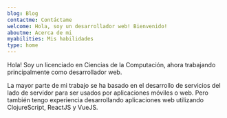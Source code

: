 ```yaml
---
blog: Blog
contactme: Contáctame
welcome: Hola, soy un desarrollador web! Bienvenido!
aboutme: Acerca de mi
myabilities: Mis habilidades
type: home
---
```


Hola! Soy un licenciado en Ciencias de la Computación, ahora trabajando principalmente como desarrollador web.

La mayor parte de mi trabajo se ha basado en el desarrollo de servicios del lado de servidor para ser usados por aplicaciones móviles o web. Pero también tengo experiencia desarrollando aplicaciones web utilizando ClojureScript, ReactJS y VueJS.
